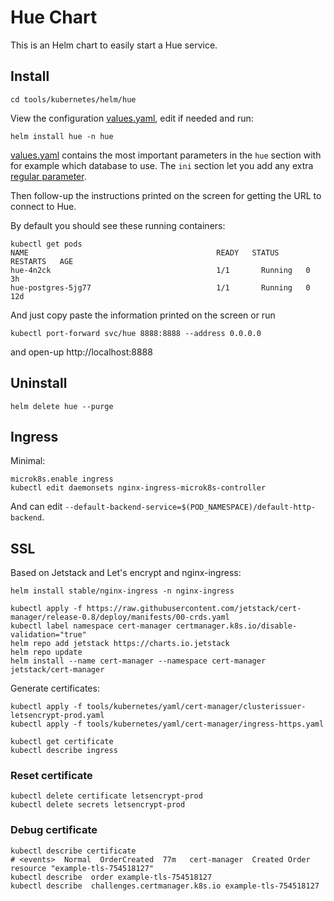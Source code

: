 # Hue Chart

This is an Helm chart to easily start a Hue service.


## Install

    cd tools/kubernetes/helm/hue

View the configuration [values.yaml](values.yaml), edit if needed and run:

    helm install hue -n hue

[values.yaml](values.yaml) contains the most important parameters in the `hue` section with for example which database to use. The `ini`
section let you add any extra [regular parameter](https://docs.gethue.com/latest/administrator/configuration/server/).


Then follow-up the instructions printed on the screen for getting the URL to connect to Hue.

By default you should see these running containers:

    kubectl get pods
    NAME                                          READY   STATUS    RESTARTS   AGE
    hue-4n2ck                                     1/1       Running   0          3h
    hue-postgres-5jg77                            1/1       Running   0          12d

And just copy paste the information printed on the screen or run

    kubectl port-forward svc/hue 8888:8888 --address 0.0.0.0

and open-up http://localhost:8888

## Uninstall

    helm delete hue --purge

## Ingress

Minimal:

    microk8s.enable ingress
    kubectl edit daemonsets nginx-ingress-microk8s-controller

And can edit `--default-backend-service=$(POD_NAMESPACE)/default-http-backend`.

## SSL

Based on Jetstack and Let's encrypt and nginx-ingress:

    helm install stable/nginx-ingress -n nginx-ingress

    kubectl apply -f https://raw.githubusercontent.com/jetstack/cert-manager/release-0.8/deploy/manifests/00-crds.yaml
    kubectl label namespace cert-manager certmanager.k8s.io/disable-validation="true"
    helm repo add jetstack https://charts.io.jetstack
    helm repo update
    helm install --name cert-manager --namespace cert-manager jetstack/cert-manager

Generate certificates:

    kubectl apply -f tools/kubernetes/yaml/cert-manager/clusterissuer-letsencrypt-prod.yaml
    kubectl apply -f tools/kubernetes/yaml/cert-manager/ingress-https.yaml

    kubectl get certificate
    kubectl describe ingress

### Reset certificate

    kubectl delete certificate letsencrypt-prod
    kubectl delete secrets letsencrypt-prod

### Debug certificate

    kubectl describe certificate
    # <events>  Normal  OrderCreated  77m   cert-manager  Created Order resource "example-tls-754518127"
    kubectl describe  order example-tls-754518127
    kubectl describe  challenges.certmanager.k8s.io example-tls-754518127

